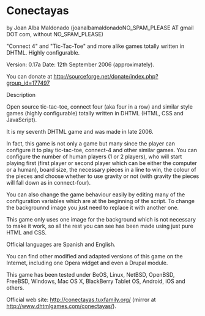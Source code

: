 Conectayas 
========== 
by Joan Alba Maldonado (joanalbamaldonadoNO_SPAM_PLEASE AT gmail DOT com, without NO_SPAM_PLEASE)

"Connect 4" and "Tic-Tac-Toe" and more alike games totally written in DHTML. Highly configurable.

Version: 0.17a 
Date: 12th September 2006 (approximately).

You can donate at http://sourceforge.net/donate/index.php?group_id=177497


Description

Open source tic-tac-toe, connect four (aka four in a row) and similar style games (highly configurable) totally written in DHTML (HTML, CSS and JavaScript).

It is my seventh DHTML game and was made in late 2006.

In fact, this game is not only a game but many since the player can configure it to play tic-tac-toe, connect-4 and other similar games. You can configure the number of human players (1 or 2 players), who will start playing first (first player or second player which can be either the computer or a human), board size, the necessary pieces in a line to win, the colour of the pieces and choose whether to use gravity or not (with gravity the pieces will fall down as in connect-four).

You can also change the game behaviour easily by editing many of the configuration variables which are at the beginning of the script. To change the backgrounnd image you just need to replace it with another one.

This game only uses one image for the background which is not necessary to make it work, so all the rest you can see has been made using just pure HTML and CSS.

Official languages are Spanish and English.

You can find other modified and adapted versions of this game on the Internet, including one Opera widget and even a Drupal module.

This game has been tested under BeOS, Linux, NetBSD, OpenBSD, FreeBSD, Windows, Mac OS X, BlackBerry Tablet OS, Android, iOS and others.


Official web site: http://conectayas.tuxfamily.org/ (mirror at http://www.dhtmlgames.com/conectayas/).